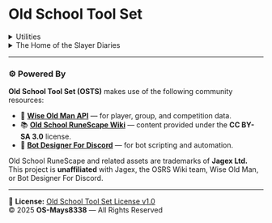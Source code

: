 # Old School Tool Set


<details>
  <summary>Utilities</summary>
  <p align="center">
    • Administrator Commands<br>
    • Server Moderation<br>
    • Clan Resources `[powered by W.O.M.]`<br>
    • Chat Leveling System<br>
    • Economy System
  </p>
</details>

<details>
  <summary>The Home of the Slayer Diaries</summary>
  <p align="left">
The Slayer Diaries is a command system that provides details about your specified ***Slayer Monster*** on task, <br>
Including:<br><br>
```<br>
🟢 Standard Monsters<br>
🟣 Variants<br>
🔺 Superiors<br>
👑 Bosses<br>
```<br><br>
With useful information like <br>
- Locations <br>
- Key drops<br>
- Item requirements<br>
&<br>
- How **Ironman** should handle the task

Whether you're looking for the best places to hunt, notable loot, or necessary preparations, this tool ensures you have everything needed for efficient Slayer training. 
  </p>
</details>

---

### ⚙️ Powered By

**Old School Tool Set (OSTS)** makes use of the following community resources:

- 🧠 **[Wise Old Man API](https://wiseoldman.net)** — for player, group, and competition data.  
- 📚 **[Old School RuneScape Wiki](https://oldschool.runescape.wiki)** — content provided under the **CC BY-SA 3.0** license.  
- 🤖 **[Bot Designer For Discord](https://botdesignerdiscord.com)** — for bot scripting and automation.  

Old School RuneScape and related assets are trademarks of **Jagex Ltd.**  
This project is **unaffiliated** with Jagex, the OSRS Wiki team, Wise Old Man, or Bot Designer For Discord.

---

📝 **License:** [Old School Tool Set License v1.0](https://github.com/OS-Mays8338)  
© 2025 **OS-Mays8338** — All Rights Reserved
